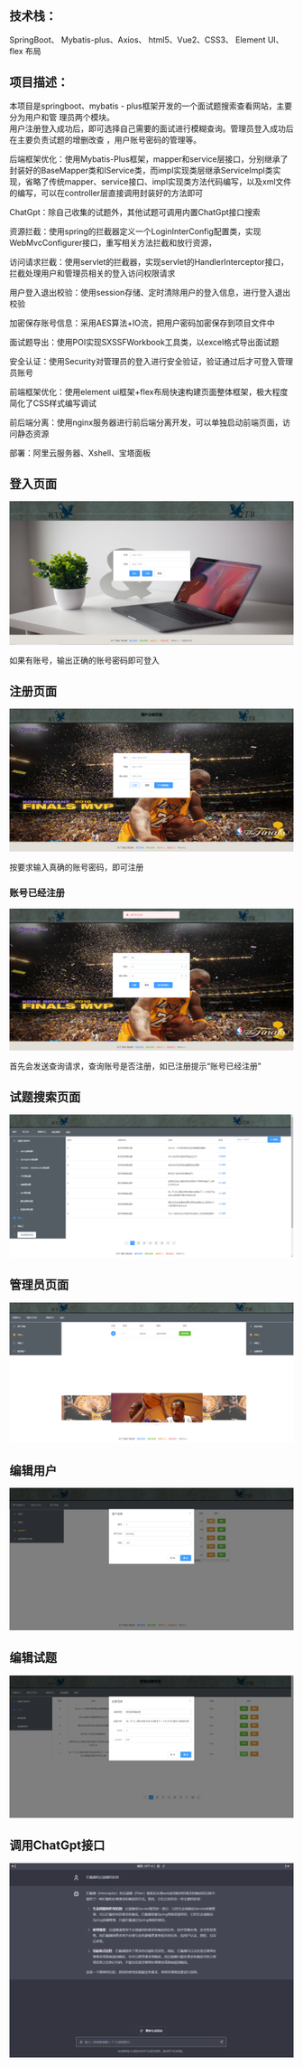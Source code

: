 ## 技术栈：
SpringBoot、   Mybatis-plus、Axios、  html5、Vue2、CSS3、   Element UI、flex 布局<br/>
## 项目描述： 
本项目是springboot、mybatis - plus框架开发的一个面试题搜索查看网站，主要分为用户和管  理员两个模块。<br/>
用户注册登入成功后，即可选择自己需要的面试进行模糊查询。管理员登入成功后在主要负责试题的增删改查 ，用户账号密码的管理等。<br/>

<p>后端框架优化：使用Mybatis-Plus框架，mapper和service层接口，分别继承了封装好的BaseMapper类和IService类，而impl实现类层继承ServiceImpl类实现，省略了传统mapper、service接口、impl实现类方法代码编写，以及xml文件的编写，可以在controller层直接调用封装好的方法即可</p>
<p>ChatGpt：除自己收集的试题外，其他试题可调用内置ChatGpt接口搜索</p>
<p>资源拦截：使用spring的拦截器定义一个LoginInterConfig配置类，实现WebMvcConfigurer接口，重写相关方法拦截和放行资源，</p>
<p>访问请求拦截：使用servlet的拦截器，实现servlet的HandlerInterceptor接口，拦截处理用户和管理员相关的登入访问权限请求</p>
<p>用户登入退出校验：使用session存储、定时清除用户的登入信息，进行登入退出校验</p>
<p>加密保存账号信息：采用AES算法+IO流，把用户密码加密保存到项目文件中</p>
<p>面试题导出：使用POI实现SXSSFWorkbook工具类，以excel格式导出面试题</p>
<p>安全认证：使用Security对管理员的登入进行安全验证，验证通过后才可登入管理员账号</p>
<p>前端框架优化：使用element ui框架+flex布局快速构建页面整体框架，极大程度简化了CSS样式编写调试</p>
<p>前后端分离：使用nginx服务器进行前后端分离开发，可以单独启动前端页面，访问静态资源</p>
<p>部署：阿里云服务器、Xshell、宝塔面板</p>

## 登入页面
![登入页面](https://github.com/YyangZhiHeng/itembankshop/blob/main/picture/login.png)
<p>如果有账号，输出正确的账号密码即可登入</p>

## 注册页面
![注册页面](https://github.com/YyangZhiHeng/itembankshop/blob/main/picture/register.png)
<p>按要求输入真确的账号密码，即可注册</p>

### 账号已经注册
![](https://github.com/YyangZhiHeng/itembankshop/blob/main/picture/Reregister.png)
<p>首先会发送查询请求，查询账号是否注册，如已注册提示“账号已经注册”</p>

## 试题搜索页面

![试题搜索页面](https://github.com/YyangZhiHeng/itembankshop/blob/main/picture/main.png)

## 管理员页面

![管理员页面](https://github.com/YyangZhiHeng/itembankshop/blob/main/picture/admin.png)

## 编辑用户

![编辑用户](https://github.com/YyangZhiHeng/itembankshop/blob/main/picture/edituser.png)

## 编辑试题

![编辑试题](https://github.com/YyangZhiHeng/itembankshop/blob/main/picture/edititem.png)

## 调用ChatGpt接口

![调用ChatGpt接口](https://github.com/YyangZhiHeng/itembankshop/blob/main/picture/ChatGPT.png)
